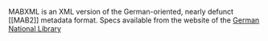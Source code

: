 MABXML is an XML version of the German-oriented, nearly defunct [[MAB2]] metadata format. Specs available from the website of the [German National Library](https://web.archive.org/web/20121204205129/http://www.dnb.de/DE/Standardisierung/Formate/MABxml/mabxml_node.html)